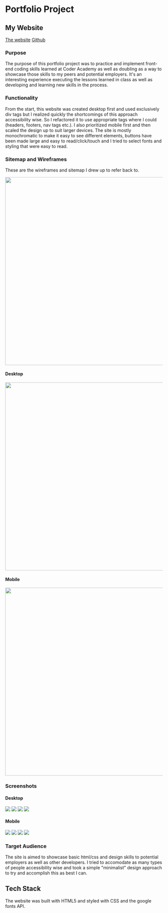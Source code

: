 # Portfolio Project

## My Website

[The website](https://ashamaly.github.io/portfolio/)
[Github](https://github.com/Ashamaly/portfolio)

### Purpose

The purpose of this portfolio project was to practice and implement front-end coding skills learned at Coder Academy as well as doubling as a way to showcase those skills to my peers and potential employers. It's an interesting experience executing the lessons learned in class as well as developing and learning new skills in the process.

### Functionality 

From the start, this website was created desktop first and used exclusively div tags but I realized quickly the shortcomings of this approach accessibility wise. So I refactored it to use appropriate tags where I could (headers, footers, nav tags etc.). I also prioritized mobile first and then scaled the design up to suit larger devices. The site is mostly monochromatic to make it easy to see different elements, buttons have been made large and easy to read/click/touch and I tried to select fonts and styling that were easy to read.

### Sitemap and Wireframes

These are the wireframes and sitemap I drew up to refer back to.

<img src="docs/designdoc/sitemap.jpg" width="600" />

#### Desktop

<img src="docs/designdoc/dwire.jpg" width="600" />

#### Mobile

<img src="docs/designdoc/mwire.jpg" width="600" />

### Screenshots

#### Desktop

<img src="docs/screenshots/dhome.jpg" />

<img src="docs/screenshots/dprojects.png" />

<img src="docs/screenshots/dblog.png" />

<img src="docs/screenshots/dcontact.png" />

#### Mobile

<img src="docs/screenshots/shome.jpg" />

<img src="docs/screenshots/sproject.jpg" />

<img src="docs/screenshots/sblog.jpg" />

<img src="docs/screenshots/scontact.jpg" />

### Target Audience

The site is aimed to showcase basic html/css and design skills to potential employers as well as other developers. I tried to accomodate as many types of people accessibility wise and took a simple "minimalist" design approach to try and accomplish this as best I can.

## Tech Stack

The website was built with HTML5 and styled with CSS and the google fonts API.